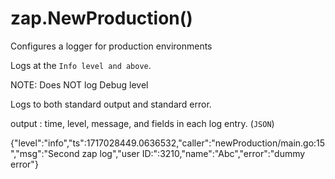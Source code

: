 # zap.NewProduction()

Configures a logger for production environments

Logs at the `Info level and above`.

NOTE: Does NOT log Debug level

Logs to both standard output and standard error.

output : time, level, message, and fields in each log entry. (`JSON`)

{"level":"info","ts":1717028449.0636532,"caller":"newProduction/main.go:15","msg":"Second zap log","user ID:":3210,"name":"Abc","error":"dummy error"}